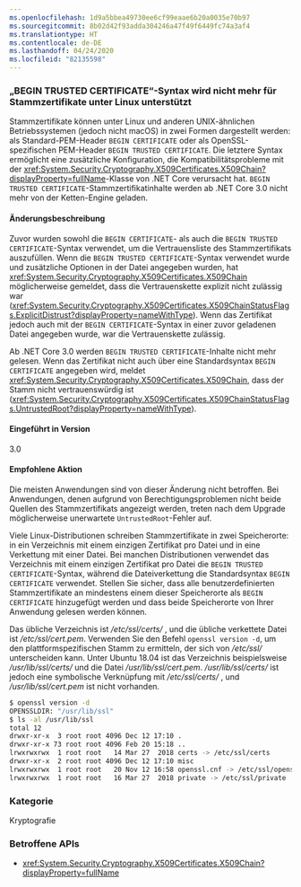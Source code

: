 ```yaml
---
ms.openlocfilehash: 1d9a5bbea49730ee6cf99eaae6b20a0035e70b97
ms.sourcegitcommit: 8b02d42f93adda304246a47f49f6449fc74a3af4
ms.translationtype: HT
ms.contentlocale: de-DE
ms.lasthandoff: 04/24/2020
ms.locfileid: "82135598"
---
```

### <a name="begin-trusted-certificate-syntax-no-longer-supported-for-root-certificates-on-linux"></a>„BEGIN TRUSTED CERTIFICATE“-Syntax wird nicht mehr für Stammzertifikate unter Linux unterstützt

Stammzertifikate können unter Linux und anderen UNIX-ähnlichen Betriebssystemen (jedoch nicht macOS) in zwei Formen dargestellt werden: als Standard-PEM-Header `BEGIN CERTIFICATE` oder als OpenSSL-spezifischen PEM-Header `BEGIN TRUSTED CERTIFICATE`. Die letztere Syntax ermöglicht eine zusätzliche Konfiguration, die Kompatibilitätsprobleme mit der <xref:System.Security.Cryptography.X509Certificates.X509Chain?displayProperty=fullName>-Klasse von .NET Core verursacht hat. `BEGIN TRUSTED CERTIFICATE`-Stammzertifikatinhalte werden ab .NET Core 3.0 nicht mehr von der Ketten-Engine geladen.

#### <a name="change-description"></a>Änderungsbeschreibung

Zuvor wurden sowohl die `BEGIN CERTIFICATE`- als auch die `BEGIN TRUSTED CERTIFICATE`-Syntax verwendet, um die Vertrauensliste des Stammzertifikats auszufüllen. Wenn die `BEGIN TRUSTED CERTIFICATE`-Syntax verwendet wurde und zusätzliche Optionen in der Datei angegeben wurden, hat <xref:System.Security.Cryptography.X509Certificates.X509Chain> möglicherweise gemeldet, dass die Vertrauenskette explizit nicht zulässig war (<xref:System.Security.Cryptography.X509Certificates.X509ChainStatusFlags.ExplicitDistrust?displayProperty=nameWithType>). Wenn das Zertifikat jedoch auch mit der `BEGIN CERTIFICATE`-Syntax in einer zuvor geladenen Datei angegeben wurde, war die Vertrauenskette zulässig.

Ab .NET Core 3.0 werden `BEGIN TRUSTED CERTIFICATE`-Inhalte nicht mehr gelesen. Wenn das Zertifikat nicht auch über eine Standardsyntax `BEGIN CERTIFICATE` angegeben wird, meldet <xref:System.Security.Cryptography.X509Certificates.X509Chain>, dass der Stamm nicht vertrauenswürdig ist (<xref:System.Security.Cryptography.X509Certificates.X509ChainStatusFlags.UntrustedRoot?displayProperty=nameWithType>).

#### <a name="version-introduced"></a>Eingeführt in Version

3.0

#### <a name="recommended-action"></a>Empfohlene Aktion

Die meisten Anwendungen sind von dieser Änderung nicht betroffen. Bei Anwendungen, denen aufgrund von Berechtigungsproblemen nicht beide Quellen des Stammzertifikats angezeigt werden, treten nach dem Upgrade möglicherweise unerwartete `UntrustedRoot`-Fehler auf.

Viele Linux-Distributionen schreiben Stammzertifikate in zwei Speicherorte: in ein Verzeichnis mit einem einzigen Zertifikat pro Datei und in eine Verkettung mit einer Datei. Bei manchen Distributionen verwendet das Verzeichnis mit einem einzigen Zertifikat pro Datei die `BEGIN TRUSTED CERTIFICATE`-Syntax, während die Dateiverkettung die Standardsyntax `BEGIN CERTIFICATE` verwendet. Stellen Sie sicher, dass alle benutzerdefinierten Stammzertifikate an mindestens einem dieser Speicherorte als `BEGIN CERTIFICATE` hinzugefügt werden und dass beide Speicherorte von Ihrer Anwendung gelesen werden können.

Das übliche Verzeichnis ist */etc/ssl/certs/* , und die übliche verkettete Datei ist */etc/ssl/cert.pem*. Verwenden Sie den Befehl `openssl version -d`, um den plattformspezifischen Stamm zu ermitteln, der sich von */etc/ssl/* unterscheiden kann. Unter Ubuntu 18.04 ist das Verzeichnis beispielsweise */usr/lib/ssl/certs/* und die Datei */usr/lib/ssl/cert.pem*. */usr/lib/ssl/certs/* ist jedoch eine symbolische Verknüpfung mit */etc/ssl/certs/* , und */usr/lib/ssl/cert.pem* ist nicht vorhanden.

```bash
$ openssl version -d
OPENSSLDIR: "/usr/lib/ssl"
$ ls -al /usr/lib/ssl
total 12
drwxr-xr-x  3 root root 4096 Dec 12 17:10 .
drwxr-xr-x 73 root root 4096 Feb 20 15:18 ..
lrwxrwxrwx  1 root root   14 Mar 27  2018 certs -> /etc/ssl/certs
drwxr-xr-x  2 root root 4096 Dec 12 17:10 misc
lrwxrwxrwx  1 root root   20 Nov 12 16:58 openssl.cnf -> /etc/ssl/openssl.cnf
lrwxrwxrwx  1 root root   16 Mar 27  2018 private -> /etc/ssl/private
```

### <a name="category"></a>Kategorie

Kryptografie

### <a name="affected-apis"></a>Betroffene APIs

- <xref:System.Security.Cryptography.X509Certificates.X509Chain?displayProperty=fullName>

<!--

### Affected APIs

- `T:System.Security.Cryptography.X509Certificates.X509Chain`

-->

